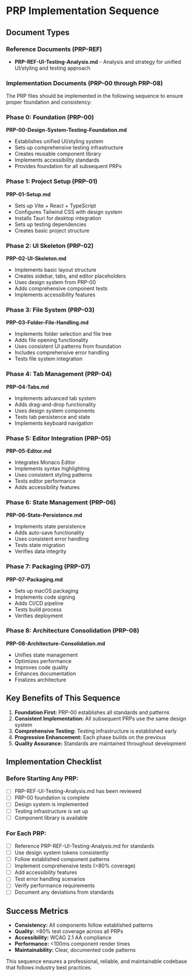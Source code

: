 # PRP Implementation Sequence

## Document Types

### Reference Documents (PRP-REF)
- **PRP-REF-UI-Testing-Analysis.md** - Analysis and strategy for unified UI/styling and testing approach

### Implementation Documents (PRP-00 through PRP-08)
The PRP files should be implemented in the following sequence to ensure proper foundation and consistency:

### Phase 0: Foundation (PRP-00)
**PRP-00-Design-System-Testing-Foundation.md**
- Establishes unified UI/styling system
- Sets up comprehensive testing infrastructure
- Creates reusable component library
- Implements accessibility standards
- Provides foundation for all subsequent PRPs

### Phase 1: Project Setup (PRP-01)
**PRP-01-Setup.md**
- Sets up Vite + React + TypeScript
- Configures Tailwind CSS with design system
- Installs Tauri for desktop integration
- Sets up testing dependencies
- Creates basic project structure

### Phase 2: UI Skeleton (PRP-02)
**PRP-02-UI-Skeleton.md**
- Implements basic layout structure
- Creates sidebar, tabs, and editor placeholders
- Uses design system from PRP-00
- Adds comprehensive component tests
- Implements accessibility features

### Phase 3: File System (PRP-03)
**PRP-03-Folder-File-Handling.md**
- Implements folder selection and file tree
- Adds file opening functionality
- Uses consistent UI patterns from foundation
- Includes comprehensive error handling
- Tests file system integration

### Phase 4: Tab Management (PRP-04)
**PRP-04-Tabs.md**
- Implements advanced tab system
- Adds drag-and-drop functionality
- Uses design system components
- Tests tab persistence and state
- Implements keyboard navigation

### Phase 5: Editor Integration (PRP-05)
**PRP-05-Editor.md**
- Integrates Monaco Editor
- Implements syntax highlighting
- Uses consistent styling patterns
- Tests editor performance
- Adds accessibility features

### Phase 6: State Management (PRP-06)
**PRP-06-State-Persistence.md**
- Implements state persistence
- Adds auto-save functionality
- Uses consistent error handling
- Tests state migration
- Verifies data integrity

### Phase 7: Packaging (PRP-07)
**PRP-07-Packaging.md**
- Sets up macOS packaging
- Implements code signing
- Adds CI/CD pipeline
- Tests build process
- Verifies deployment

### Phase 8: Architecture Consolidation (PRP-08)
**PRP-08-Architecture-Consolidation.md**
- Unifies state management
- Optimizes performance
- Improves code quality
- Enhances documentation
- Finalizes architecture

## Key Benefits of This Sequence

1. **Foundation First:** PRP-00 establishes all standards and patterns
2. **Consistent Implementation:** All subsequent PRPs use the same design system
3. **Comprehensive Testing:** Testing infrastructure is established early
4. **Progressive Enhancement:** Each phase builds on the previous
5. **Quality Assurance:** Standards are maintained throughout development

## Implementation Checklist

### Before Starting Any PRP:
- [ ] PRP-REF-UI-Testing-Analysis.md has been reviewed
- [ ] PRP-00 foundation is complete
- [ ] Design system is implemented
- [ ] Testing infrastructure is set up
- [ ] Component library is available

### For Each PRP:
- [ ] Reference PRP-REF-UI-Testing-Analysis.md for standards
- [ ] Use design system tokens consistently
- [ ] Follow established component patterns
- [ ] Implement comprehensive tests (>80% coverage)
- [ ] Add accessibility features
- [ ] Test error handling scenarios
- [ ] Verify performance requirements
- [ ] Document any deviations from standards

## Success Metrics

- **Consistency:** All components follow established patterns
- **Quality:** >80% test coverage across all PRPs
- **Accessibility:** WCAG 2.1 AA compliance
- **Performance:** <100ms component render times
- **Maintainability:** Clear, documented code patterns

This sequence ensures a professional, reliable, and maintainable codebase that follows industry best practices. 
